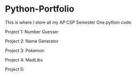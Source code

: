 # Python-Portfolio
This is where I store all my AP CSP Semester One python code. 

Project 1: Number Guesser

Project 2: Name Generator 

Project 3: Pokemon 

Project 4: MadLibs

Project 5: 
